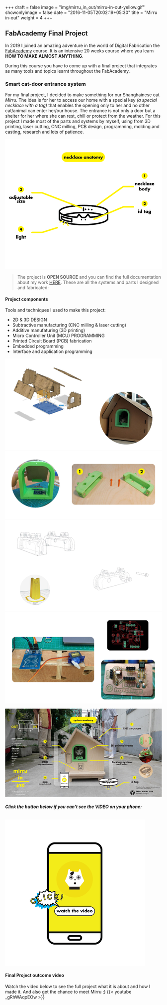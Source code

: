 +++
draft = false
image = "img/mirru_in_out/mirru-in-out-yellow.gif"
showonlyimage = false
date = "2016-11-05T20:02:19+05:30"
title = "Mirru in-out"
weight = 4
+++
<!--more-->

## FabAcademy Final Project

In 2019 I joined an amazing adventure in the world of Digital Fabrication the [FabAcademy](https://fabacademy.org/) course. It is an intensive 20 weeks course where you learn **HOW TO MAKE ALMOST ANYTHING**. 

During this course you have to come up with a final project that integrates as many tools and topics learnt throughout the FabAcademy. 

### Smart cat-door entrance system

For my final project, I decided to make something for our Shanghainese cat *Mirru*.
The idea is for her to access our home with a special key *(a special necklace with a tag)* that enables the opening only to her and no other cat/animal can enter her/our house.
The entrance is not only a door but a shelter for her where she can rest, chill or protect from the weather.
For this project I made most of the parts and systems by myself, using from 3D printing, laser cutting, CNC milling, PCB design, programming, molding and casting, research and lots of patience.

![necklace anatomy](/img/mirru_in_out/necklace_anatomy.png)

>The project is **OPEN SOURCE** and you can find the full documentation about my work [HERE](http://fabacademy.org/2019/labs/oshanghai/students/pamela-arana/index.html). These are all the systems and parts I designed and fabricated:

#### Project components 

Tools and techniques I used to make this project:

* 2D & 3D DESIGN 
* Subtractive manufacturing (CNC milling & laser cutting)
* Additive manufaturing (3D printing)
* Micro Controller Unit (MCU) PROGRAMMING 
* Printed Circuit Board (PCB) fabrication
* Embedded programming 
* Interface and application programming

![poster](/img/mirru_in_out/mirru-components1.jpg)
![poster](/img/mirru_in_out/mirru-components2.jpg)
![poster](/img/mirru_in_out/mirru-components3.jpg)
![poster](/img/mirru_in_out/mirru-components4.jpg)

![poster](/img/mirru_in_out/poster-mirru.jpg)

###### **_Click the button below if you can't see the VIDEO on your phone:_**
[![Final Project Video](/img/mirru_in_out/button-mirru3.png)](https://www.youtube.com/watch?v=_gRhWAqpEOw)
#### Final Project outcome video
Watch the video below to see the full project what it is about and how I made it. And also get the chance to meet Mirru ;)
{{< youtube _gRhWAqpEOw >}}

